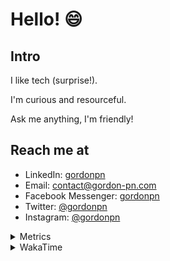 # Hello! 😄

## Intro

I like tech (surprise!).

I'm curious and resourceful.

Ask me anything, I'm friendly!

## Reach me at

- LinkedIn: [gordonpn](https://www.linkedin.com/in/gordonpn/)
- Email: [contact@gordon-pn.com](mailto:contact@gordon-pn.com)
- Facebook Messenger: [gordonpn](https://www.messenger.com/t/Gordonpn)
- Twitter: [@gordonpn](https://twitter.com/Gordonpn)
- Instagram: [@gordonpn](https://www.instagram.com/gordonpn/)

<details>
  <summary>Metrics</summary>

  <img align="center" src="https://github.com/gordonpn/gordonpn/blob/master/github-metrics.svg" alt="GitHub Metrics">

</details>

<details>
  <summary>WakaTime</summary>

  <!--START_SECTION:waka-->
📊 **This Week I Spent My Time On** 

```text
💬 Programming Languages: 
Java                     1 hr 4 mins         ██████████░░░░░░░░░░░░░░░   38.21 % 
Smithy                   37 mins             ██████░░░░░░░░░░░░░░░░░░░   22.04 % 
Kotlin                   27 mins             ████░░░░░░░░░░░░░░░░░░░░░   16.09 % 
Brazil Dependency Config 17 mins             ███░░░░░░░░░░░░░░░░░░░░░░   10.55 % 
XML                      16 mins             ██░░░░░░░░░░░░░░░░░░░░░░░   09.52 % 

🔥 Editors: 
IntelliJ IDEA            2 hrs 49 mins       █████████████████████████   100.00 % 
```


 Last Updated on 22/06/2024 10:21:10 UTC
<!--END_SECTION:waka-->
</details>
